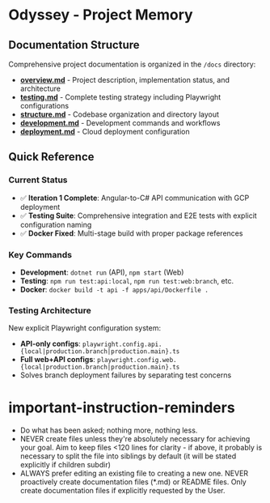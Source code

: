 # Odyssey - Project Memory

## Documentation Structure
Comprehensive project documentation is organized in the `/docs` directory:

- **[overview.md](docs/overview.md)** - Project description, implementation status, and architecture
- **[testing.md](docs/testing.md)** - Complete testing strategy including Playwright configurations
- **[structure.md](docs/structure.md)** - Codebase organization and directory layout
- **[development.md](docs/development.md)** - Development commands and workflows
- **[deployment.md](docs/deployment.md)** - Cloud deployment configuration

## Quick Reference

### Current Status
- ✅ **Iteration 1 Complete**: Angular-to-C# API communication with GCP deployment
- ✅ **Testing Suite**: Comprehensive integration and E2E tests with explicit configuration naming
- ✅ **Docker Fixed**: Multi-stage build with proper package references

### Key Commands
- **Development**: `dotnet run` (API), `npm start` (Web)
- **Testing**: `npm run test:api:local`, `npm run test:web:branch`, etc.
- **Docker**: `docker build -t api -f apps/api/Dockerfile .`

### Testing Architecture
New explicit Playwright configuration system:
- **API-only configs**: `playwright.config.api.{local|production.branch|production.main}.ts`
- **Full web+API configs**: `playwright.config.web.{local|production.branch|production.main}.ts`
- Solves branch deployment failures by separating test concerns

# important-instruction-reminders
- Do what has been asked; nothing more, nothing less. 
- NEVER create files unless they're absolutely necessary for achieving your goal. Aim to keep files <120 lines for clarity - if above, it probably is necessary to split the file into siblings by default (it will be stated explicitly if children subdir)
- ALWAYS prefer editing an existing file to creating a new one.
NEVER proactively create documentation files (*.md) or README files. Only create documentation files if explicitly requested by the User.